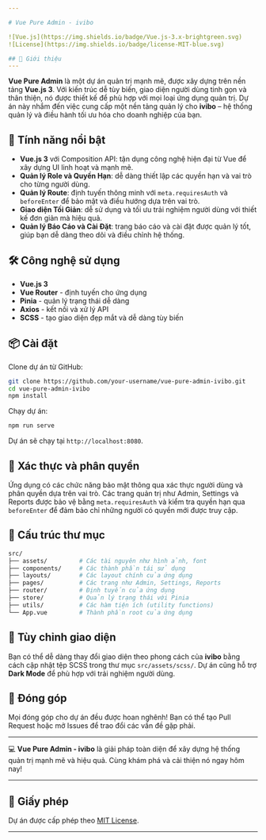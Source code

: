```yaml
---

# Vue Pure Admin - ivibo

![Vue.js](https://img.shields.io/badge/Vue.js-3.x-brightgreen.svg)
![License](https://img.shields.io/badge/license-MIT-blue.svg)

## 🌟 Giới thiệu
---
```

**Vue Pure Admin** là một dự án quản trị mạnh mẽ, được xây dựng trên nền tảng **Vue.js 3**. Với kiến trúc dễ tùy biến, giao diện người dùng tinh gọn và thân thiện, nó được thiết kế để phù hợp với mọi loại ứng dụng quản trị. Dự án này nhắm đến việc cung cấp một nền tảng quản lý cho **ivibo** – hệ thống quản lý và điều hành tối ưu hóa cho doanh nghiệp của bạn.

## 🎯 Tính năng nổi bật

- **Vue.js 3** với Composition API: tận dụng công nghệ hiện đại từ Vue để xây dựng UI linh hoạt và mạnh mẽ.
- **Quản lý Role và Quyền Hạn**: dễ dàng thiết lập các quyền hạn và vai trò cho từng người dùng.
- **Quản lý Route**: định tuyến thông minh với `meta.requiresAuth` và `beforeEnter` để bảo mật và điều hướng dựa trên vai trò.
- **Giao diện Tối Giản**: dễ sử dụng và tối ưu trải nghiệm người dùng với thiết kế đơn giản mà hiệu quả.
- **Quản lý Báo Cáo và Cài Đặt**: trang báo cáo và cài đặt được quản lý tốt, giúp bạn dễ dàng theo dõi và điều chỉnh hệ thống.
  
## 🛠️ Công nghệ sử dụng

- **Vue.js 3**
- **Vue Router** - định tuyến cho ứng dụng
- **Pinia** - quản lý trạng thái dễ dàng
- **Axios** - kết nối và xử lý API
- **SCSS** - tạo giao diện đẹp mắt và dễ dàng tùy biến

## 📦 Cài đặt

Clone dự án từ GitHub:

```bash
git clone https://github.com/your-username/vue-pure-admin-ivibo.git
cd vue-pure-admin-ivibo
npm install
```

Chạy dự án:

```bash
npm run serve
```

Dự án sẽ chạy tại `http://localhost:8080`.

## 🔐 Xác thực và phân quyền

Ứng dụng có các chức năng bảo mật thông qua xác thực người dùng và phân quyền dựa trên vai trò. Các trang quản trị như Admin, Settings và Reports được bảo vệ bằng `meta.requiresAuth` và kiểm tra quyền hạn qua `beforeEnter` để đảm bảo chỉ những người có quyền mới được truy cập.

## 📁 Cấu trúc thư mục

```bash
src/
├── assets/         # Các tài nguyên như hình ảnh, font
├── components/     # Các thành phần tái sử dụng
├── layouts/        # Các layout chính của ứng dụng
├── pages/          # Các trang như Admin, Settings, Reports
├── router/         # Định tuyến của ứng dụng
├── store/          # Quản lý trạng thái với Pinia
├── utils/          # Các hàm tiện ích (utility functions)
└── App.vue         # Thành phần root của ứng dụng
```

## 🎨 Tùy chỉnh giao diện

Bạn có thể dễ dàng thay đổi giao diện theo phong cách của **ivibo** bằng cách cập nhật tệp SCSS trong thư mục `src/assets/scss/`. Dự án cũng hỗ trợ **Dark Mode** để phù hợp với trải nghiệm người dùng.

## 📝 Đóng góp

Mọi đóng góp cho dự án đều được hoan nghênh! Bạn có thể tạo Pull Request hoặc mở Issues để trao đổi các vấn đề gặp phải.

---

💻 **Vue Pure Admin - ivibo** là giải pháp toàn diện để xây dựng hệ thống quản trị mạnh mẽ và hiệu quả. Cùng khám phá và cải thiện nó ngay hôm nay!

---

## 📄 Giấy phép

Dự án được cấp phép theo [MIT License](LICENSE).

---